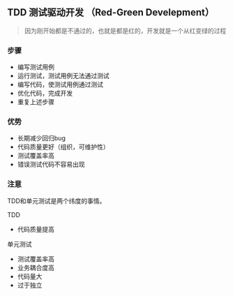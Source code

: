 ## TDD 测试驱动开发 （Red-Green Develepment）
> 因为刚开始都是不通过的，也就是都是红的，开发就是一个从红变绿的过程

### 步骤

- 编写测试用例
- 运行测试，测试用例无法通过测试
- 编写代码，使测试用例通过测试
- 优化代码，完成开发
- 重复上述步骤

### 优势

- 长期减少回归bug
- 代码质量更好（组织，可维护性）
- 测试覆盖率高
- 错误测试代码不容易出现

### 注意

TDD和单元测试是两个纬度的事情。

TDD 

- 代码质量提高

单元测试

- 测试覆盖率高
- 业务耦合度高
- 代码量大
- 过于独立
